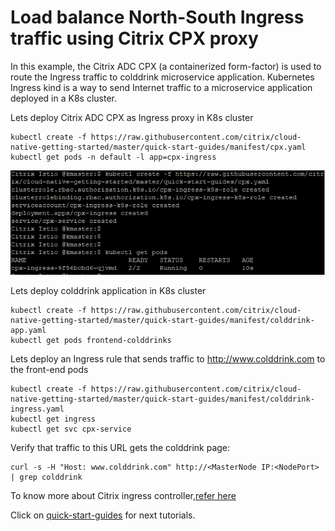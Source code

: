 # Load balance North-South Ingress traffic using Citrix CPX proxy

In this example, the Citrix ADC CPX (a containerized form-factor) is used to route the Ingress traffic to colddrink microservice application.
Kubernetes Ingress kind is a way to send Internet traffic to a microservice application deployed in a K8s cluster.

Lets deploy Citrix ADC CPX as Ingress proxy in K8s cluster
```
kubectl create -f https://raw.githubusercontent.com/citrix/cloud-native-getting-started/master/quick-start-guides/manifest/cpx.yaml
kubectl get pods -n default -l app=cpx-ingress
```
![tier2-cic](images/tier2-cic.png)

Lets deploy colddrink application in K8s cluster
```
kubectl create -f https://raw.githubusercontent.com/citrix/cloud-native-getting-started/master/quick-start-guides/manifest/colddrink-app.yaml
kubectl get pods frontend-colddrinks
```

Lets deploy an Ingress rule that sends traffic to http://www.colddrink.com to the front-end pods
```
kubectl create -f https://raw.githubusercontent.com/citrix/cloud-native-getting-started/master/quick-start-guides/manifest/colddrink-ingress.yaml
kubectl get ingress
kubectl get svc cpx-service
```

Verify that traffic to this URL gets the colddrink page:
```
curl -s -H "Host: www.colddrink.com" http://<MasterNode IP:<NodePort> | grep colddrink
```

To know more about Citrix ingress controller,[refer here](https://github.com/citrix/citrix-k8s-ingress-controller)

Click on [quick-start-guides](https://github.com/citrix/cloud-native-getting-started/tree/master/quick-start-guides) for next tutorials.
